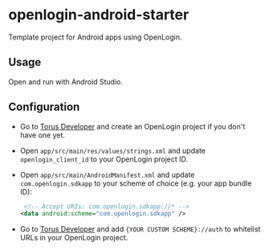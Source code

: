 # openlogin-android-starter

Template project for Android apps using OpenLogin.

## Usage

Open and run with Android Studio.

## Configuration

- Go to [Torus Developer](http://developer.tor.us) and create an OpenLogin project if you don't have one yet.

- Open `app/src/main/res/values/strings.xml` and update `openlogin_client_id` to your OpenLogin project ID.

- Open `app/src/main/AndroidManifest.xml` and update `com.openlogin.sdkapp` to your scheme of choice (e.g. your app bundle ID):

  ```xml
   <!-- Accept URIs: com.openlogin.sdkapp://* -->
  <data android:scheme="com.openlogin.sdkapp" />
  ```
 
- Go to [Torus Developer](http://developer.tor.us) and add `{YOUR CUSTOM SCHEME}://auth` to whitelist URLs in your OpenLogin project.